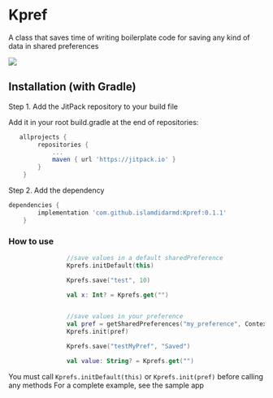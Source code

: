 # Kpref
A class that saves time of writing boilerplate code for saving any kind of data in shared preferences

[![](https://jitpack.io/v/islamdidarmd/Kpref.svg)](https://jitpack.io/#islamdidarmd/Kpref)

## Installation (with Gradle)
Step 1. Add the JitPack repository to your build file

Add it in your root build.gradle at the end of repositories:
```groovy
   allprojects {
		repositories {
			...
			maven { url 'https://jitpack.io' }
		}
	}
```
Step 2. Add the dependency

```groovy
dependencies {
		implementation 'com.github.islamdidarmd:Kpref:0.1.1'
	}
```
	
### How to use

```kotlin
                //save values in a default sharedPreference
                Kprefs.initDefault(this)

                Kprefs.save("test", 10)

                val x: Int? = Kprefs.get("")


                //save values in your preference
                val pref = getSharedPreferences("my_preference", Context.MODE_PRIVATE)
                Kprefs.init(pref)

                Kprefs.save("testMyPref", "Saved")

                val value: String? = Kprefs.get("")
```


You must call `Kprefs.initDefault(this)` or `Kprefs.init(pref)` before calling any methods
For a complete example, see the sample app
